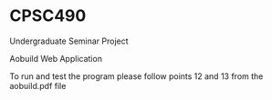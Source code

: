 # CPSC490
Undergraduate Seminar Project

Aobuild Web Application

To run and test the program please follow points 12 and 13 from the aobuild.pdf file
